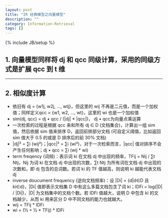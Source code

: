```yaml
---
layout: post
title: "IR 经典模型之向量模型"
description: ""
category: Information-Retrieval
tags: []
---
```

{% include JB/setup %}

## 1. 向量模型同样将 dj 和 qcc 同级计算，采用的同级方式是扩展 qcc 到 t 维

---

## 2. 相似度计算

* 依旧有 dj = {w1j, w2j, …, wtj}，但这里的 wij 不再是二元值，而是一个加权值；同样定义qcc = {w1, w2, ..., wt}，这里的 wi 也是一个加权值
* sim(dj, qcc) = dj • qcc / (\|dj\| * \|qcc\|)， dj • qcc为向量点乘运算
* 一次检索的过程是根据 qcc 来和所有 dj ∈ D (文档集合)，计算出一组 sim 值，然后依据 sim 值来排序 D，返回前排部分文档 (可自定义阈值，比如返回 sim 值大于 0.5 的或是 D 排序后的前 30% 文档)
* \|dj\|² = ∑i (wij²)；\|qcc\|² = ∑i (wi²)，对于一次检索而言，\|qcc\| 值对排序不会产生任何影响；dj • qcc =  ∑i (wij * wi)
* term freqency (词频)：表示词 ki 在文档 dj 中出现的频率，TFij = Nij / ∑t Ntj，Nij 为词 ki 在文档 dj 中出现的次数，∑t Ntj 为所有词在文档 dj 中出现的次数和，即 dj 包含的总词数。若词 ki 的 TF 值越高，则说明 ki 越能代表文档 dj
* inverse doucument frequency (逆向文档频率)：设 \|Di\| = {d\|d∈D 且 ki∈d}，\|Di\| 值即表示文档集 D 中有这么多篇文档包含了词 ki；IDFi = log(\|D\| / \|Di\|)，\|D\| 为文档集中的文档个数。若 IDFi 值越大，说明 D 中包含 ki 的文档越少，从而 ki 用来区分 D 中不同文档的能力也就越大。
* wij = TFij * IDFi
* wi = (½ + ½ * TFij) * IDFi

